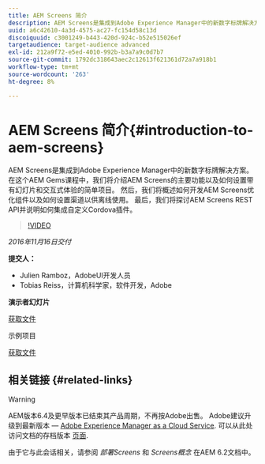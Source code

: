 ```yaml
---
title: AEM Screens 简介
description: AEM Screens是集成到Adobe Experience Manager中的新数字标牌解决方案。 在这个AEM Gems课程中，我们将介绍AEM Screens的主要功能以及如何设置带有幻灯片和交互式体验的简单项目。 然后，我们将概述如何开发AEM Screens优化组件以及如何设置渠道以供离线使用。 最后，我们将探讨AEM Screens REST API并说明如何集成自定义Cordova插件。
uuid: a6c42610-4a3d-4575-ac27-fc154d58c13d
discoiquuid: c3001249-b443-420d-924c-b52e515026ef
targetaudience: target-audience advanced
exl-id: 212a9f72-e5ed-4010-992b-b3a7a9c0d7b7
source-git-commit: 1792dc318643aec2c12613f621361d72a7a918b1
workflow-type: tm+mt
source-wordcount: '263'
ht-degree: 8%

---
```


# AEM Screens 简介{#introduction-to-aem-screens}

AEM Screens是集成到Adobe Experience Manager中的新数字标牌解决方案。 在这个AEM Gems课程中，我们将介绍AEM Screens的主要功能以及如何设置带有幻灯片和交互式体验的简单项目。 然后，我们将概述如何开发AEM Screens优化组件以及如何设置渠道以供离线使用。 最后，我们将探讨AEM Screens REST API并说明如何集成自定义Cordova插件。

>[!VIDEO](https://video.tv.adobe.com/v/19301/?quality=9)

*2016年11月16日交付*

**提交人：**

* Julien Ramboz，AdobeUI开发人员
* Tobias Reiss，计算机科学家，软件开发，Adobe

**演示者幻灯片**

[获取文件](assets/2016-11-16-aem-screens.pdf)

示例项目

[获取文件](assets/aemscreensgems.zip)

## 相关链接 {#related-links}


>[!WARNING]
>
>AEM版本6.4及更早版本已结束其产品周期，不再按Adobe出售。  Adobe建议升级到最新版本 —  [Adobe Experience Manager as a Cloud Service](https://experienceleague.adobe.com/docs/experience-manager-cloud-service.html).  可以从此处访问文档的存档版本 [页面](https://experienceleague.adobe.com/docs/experience-manager-release-information/aem-release-updates/previous-updates/aem-previous-versions.html).
>
>由于它与此会话相关，请参阅 *部署Screens* 和 *Screens概念* 在AEM 6.2文档中。
